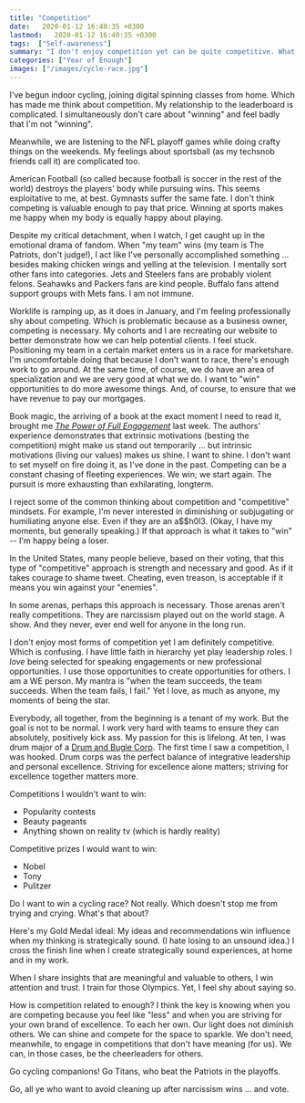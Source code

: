 ```yaml
---
title: "Competition"
date:   2020-01-12 16:40:35 +0300
lastmod:   2020-01-12 16:40:35 +0300
tags:  ["Self-awareness"]
summary: "I don't enjoy competition yet can be quite competitive. What's that about? How is competition related to being enough?"
categories: ["Year of Enough"]
images: ["/images/cycle-race.jpg"]
---
```


I've begun indoor cycling, joining digital spinning classes from home. Which has made me think about competition. My relationship to the leaderboard is complicated. I simultaneously don't care about "winning" and feel badly that I'm not "winning".

Meanwhile, we are listening to the NFL playoff games while doing crafty things on the weekends. My feelings about sportsball (as my techsnob friends call it) are complicated too.

American Football (so called because football is soccer in the rest of the world) destroys the players' body while pursuing wins. This seems exploitative to me, at best. Gymnasts suffer the same fate. I don't think competing is valuable enough to pay that price. Winning at sports makes me happy when my body is equally happy about playing.

Despite my critical detachment, when I watch, I get caught up in the emotional drama of fandom. When "my team" wins (my team is The Patriots, don't judge!), I act like I've personally accomplished something ... besides making chicken wings and yelling at the television. I mentally sort other fans into categories. Jets and Steelers fans are probably violent felons. Seahawks and Packers fans are kind people. Buffalo fans attend support groups with Mets fans. I am not immune.

Worklife is ramping up, as it does in January, and I'm feeling professionally shy about competing. Which is problematic because as a business owner, competing is necessary. My cohorts and I are recreating our website to better demonstrate how we can help potential clients. I feel stuck. Positioning my team in a certain market enters us in a race for marketshare. I'm uncomfortable doing that because I don't want to race, there's enough work to go around. At the same time, of course, we do have an area of specialization and we are very good at what we do. I want to "win" opportunities to do more awesome things. And, of course, to ensure that we have revenue to pay our mortgages.

Book magic, the arriving of a book at the exact moment I need to read it, brought me [*The Power of Full Engagement*](https://www.powells.com/book/-9780743226752) last week. The authors' experience demonstrates that extrinsic motivations (besting the competition) might make us stand out temporarily ... but intrinsic motivations (living our values) makes us shine. I want to shine. I don't want to set myself on fire doing it, as I've done in the past. Competing can be a constant chasing of fleeting experiences. We win; we start again. The pursuit is more exhausting than exhilarating, longterm.

I reject some of the common thinking about competition and "competitive" mindsets. For example, I'm never interested in diminishing or subjugating or humiliating anyone else. Even if they are an a$$h0l3. (Okay, I have my moments, but generally speaking.) If that approach is what it takes to "win" -- I'm happy being a loser.

In the United States, many people believe, based on their voting, that this type of "competitive" approach is strength and necessary and good. As if it takes courage to shame tweet. Cheating, even treason, is acceptable if it means you win against your "enemies".

In some arenas, perhaps this approach is necessary. Those arenas aren't really competitions. They are narcissism played out on the world stage. A show. And they never, ever end well for anyone in the long run.

I don't enjoy most forms of competition yet I am definitely competitive. Which is confusing. I have little faith in hierarchy yet play leadership roles. I *love* being selected for speaking engagements or new professional opportunities. I use those opportunities to create opportunities for others. I am a WE person. My mantra is "when the team succeeds, the team succeeds. When the team fails, I fail." Yet I love, as much as anyone, my moments of being the star.

Everybody, all together, from the beginning is a tenant of my work. But the goal is not to be normal. I work very hard with teams to ensure they can absolutely, positively kick ass. My passion for this is lifelong. At ten, I was drum major of a [Drum and Bugle Corp](https://www.youtube.com/watch?v=on3JHBNggLk). The first time I saw a competition, I was hooked. Drum corps was the perfect balance of integrative leadership and personal excellence. Striving for excellence alone matters; striving for excellence together matters more.

Competitions I wouldn't want to win:
- Popularity contests
- Beauty pageants
- Anything shown on reality tv (which is hardly reality)

Competitive prizes I would want to win:
- Nobel
- Tony
- Pulitzer

Do I want to win a cycling race? Not really. Which doesn't stop me from trying and crying. What's that about?

Here's my Gold Medal ideal: My ideas and recommendations win influence when my thinking is strategically sound. (I hate losing to an unsound idea.) I cross the finish line when I create strategically sound experiences, at home and in my work.

When I share insights that are meaningful and valuable to others, I win attention and trust. I train for those Olympics. Yet, I feel shy about saying so.

How is competition related to enough? I think the key is knowing when you are competing because you feel like "less" and when you are striving for your own brand of excellence. To each her own. Our light does not diminish others. We can shine and compete for the space to sparkle. We don't need, meanwhile, to engage in competitions that don't have meaning (for us). We can, in those cases, be the cheerleaders for others.

Go cycling companions! Go Titans, who beat the Patriots in the playoffs.

Go, all ye who want to avoid cleaning up after narcissism wins ... and vote.
